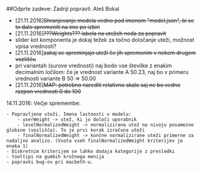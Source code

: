 ##Odprte zadeve:
Zadnji popravil: Aleš Bokal
* [21.11.2016]~~Shranjevanje modela vedno pod imenom "model.json", bi se to dalo spremeniti na ime po izbiri~~
* [21.11.2016]~~???Weights??? labela na utežeh noda za popravit~~
* slider kot komponenta je dokaj težek za točno določanje uteži, možnost vpisa vrednosti?
* [21.11.2016]~~zakaj se spreminjajo uteži če jih spremenim v nekem drugem vozlišču~~
* pri variantah (surove vrednosti) naj bodo vse številke z enakim decimalnim ločilom: če je vrednost variante A 50.23, naj bo v primeru vrednosti variante B 50 => 50.00 
* [21.11.2016]~~MAP: potrebno narediti relativno skalo saj ne bo vedno razpon vrednosti 0 do 100~~



14.11.2016:
	Večje spremembe:
	
	- Popravljene uteži. Imena lastnosti v modelu:
		- userWeight -> utež, ki jo določi uporabnik
		- levelNormalizedWeight -> normalizirana utež na nivoju posamezne globine (voslišča). To je prvi korak izračuna uteži
		- finalNormalizedWeight -> končne normalizirane uteži primerne za nadaljno analizo. (Vsota vseh finalNormalizedWeight kriterijev je enaka 1)
	- Diskretnim kriterijem se lahko dodaja kategorije z presledki
	- tooltipi na gumbih krožnega menija
	- popravki bug-ov pri macbeth-u.